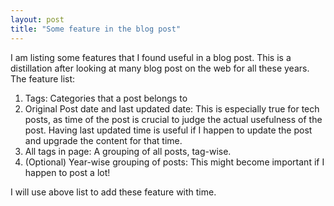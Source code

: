 ```yaml
---
layout: post
title: "Some feature in the blog post"
---
```

I am listing some features that I found useful in a blog post. This is a distillation after looking at many blog post on the web for all these years.
The feature list:
1. Tags: Categories that a post belongs to
2. Original Post date and last updated date: This is especially true for tech posts, as time of the post is crucial to judge the actual usefulness of the post. Having last updated time is useful if I happen to update the post and upgrade the content for that time.
3. All tags in page: A grouping of all posts, tag-wise.
4. (Optional) Year-wise grouping of posts: This might become important if I happen to post a lot!

I will use above list to add these feature with time.